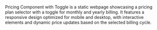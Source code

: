 Pricing Component with Toggle is a static webpage showcasing a pricing plan selector with a toggle for monthly and yearly billing. It features a responsive design optimized for mobile and desktop, with interactive elements and dynamic price updates based on the selected billing cycle.